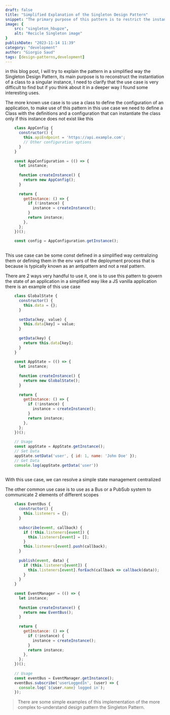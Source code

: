 ```yaml
---
draft: false
title: "Simplified Explanation of the Singleton Design Pattern"
snippet: "The primary purpose of this pattern is to restrict the instantiation of a class to a single instance. Although its use cases can be rare, Jorge highlights some practical applications."
image: {
    src: "singleton_hbupze",
    alt: "Recicle Singleton image"
}
publishDate: "2023-11-14 11:39"
category: "development"
author: "Giorgio Saud"
tags: [design-patterns,development]
---
```

in this blog post, I will try to explain the pattern in a simplified way the Singleton Design Pattern, its main purpose is to reconstruct the instantiation of a class to a singular instance, I need to clarify that the use case is very difficult to find but if you think about it in a deeper way I found some interesting uses.

The more known use case is to use a class to define the configuration of an application, to make use of this pattern in this use case we need to define a Class with the definitions and a configuration that can instantiate the class only if this instance does not exist like this
```js
    class AppConfig {
      constructor() {
        this.apiEndpoint = 'https://api.example.com';
        // Other configuration options
      }
    }
    
    const AppConfiguration = (() => {
      let instance;
    
      function createInstance() {
        return new AppConfig();
      }
    
      return {
        getInstance: () => {
          if (!instance) {
            instance = createInstance();
          }
          return instance;
        },
      };
    })();
    
    const config = AppConfiguration.getInstance();
    
```

This use case can be some const defined in a simplified way centralizing them or defining them in the env vars of the deployment process that is because is typically known as an antipattern and not a real pattern.

There are 2 ways very handful to use it, one is to use this pattern to govern the state of an application in a simplified way like a JS vanilla application there is an example of this use case

```js
    class GlobalState {
      constructor() {
        this.data = {};
      }
    
      setData(key, value) {
        this.data[key] = value;
      }
    
      getData(key) {
        return this.data[key];
      }
    }
    
    const AppState = (() => {
      let instance;
    
      function createInstance() {
        return new GlobalState();
      }
    
      return {
        getInstance: () => {
          if (!instance) {
            instance = createInstance();
          }
          return instance;
        },
      };
    })();
    
    // Usage
    const appState = AppState.getInstance();
    // Set Data
    appState.setData('user', { id: 1, name: 'John Doe' });
    // Get Data
    console.log(appState.getData('user'))
    
```

With this use case, we can resolve a simple state management centralized

The other common use case is to use as a Bus or a PubSub system to communicate 2 elements of different scopes

```js
    class EventBus {
      constructor() {
        this.listeners = {};
      }
    
      subscribe(event, callback) {
        if (!this.listeners[event]) {
          this.listeners[event] = [];
        }
        this.listeners[event].push(callback);
      }
    
      publish(event, data) {
        if (this.listeners[event]) {
          this.listeners[event].forEach(callback => callback(data));
        }
      }
    }
    
    const EventManager = (() => {
      let instance;
    
      function createInstance() {
        return new EventBus();
      }
    
      return {
        getInstance: () => {
          if (!instance) {
            instance = createInstance();
          }
          return instance;
        },
      };
    })();
    
    // Usage
    const eventBus = EventManager.getInstance();
    eventBus.subscribe('userLoggedIn', (user) => {
      console.log(`${user.name} logged in`);
    });
```

> There are some simple examples of this implementation of the more complex to-understand design pattern the Singleton Pattern.
